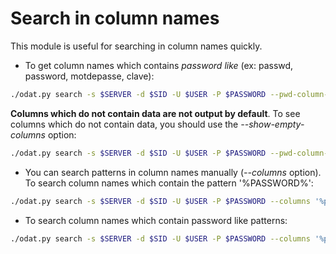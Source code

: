 # Search in column names

This module is useful for searching in column names quickly.

* To get column names which contains *password* *like* (ex: passwd, password, motdepasse, clave):
```bash
./odat.py search -s $SERVER -d $SID -U $USER -P $PASSWORD --pwd-column-names
```
__Columns which do not contain data are not output by default__. To see columns which do not contain data, you should use the *--show-empty-columns* option:
```bash
./odat.py search -s $SERVER -d $SID -U $USER -P $PASSWORD --pwd-column-names --show-empty-columns
```

* You can search patterns in column names manually (*--columns* option). To search column names which contain the pattern '%PASSWORD%':
```bash
./odat.py search -s $SERVER -d $SID -U $USER -P $PASSWORD --columns '%password%'
```

* To search column names which contain password like patterns:
```bash
./odat.py search -s $SERVER -d $SID -U $USER -P $PASSWORD --columns '%password%'
```